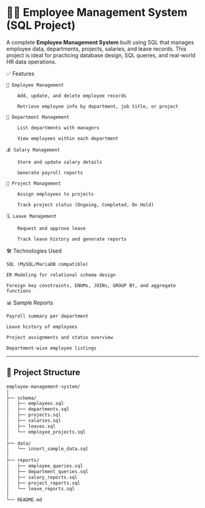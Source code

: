 # 🧑‍💼 Employee Management System (SQL Project)

A complete **Employee Management System** built using SQL that manages employee data, departments, projects, salaries, and leave records. This project is ideal for practicing database design, SQL queries, and real-world HR data operations.

✅ Features

    👥 Employee Management

        Add, update, and delete employee records

        Retrieve employee info by department, job title, or project

    🏢 Department Management

        List departments with managers

        View employees within each department

    💰 Salary Management

        Store and update salary details

        Generate payroll reports

    📁 Project Management

        Assign employees to projects

        Track project status (Ongoing, Completed, On Hold)

    🗓 Leave Management

        Request and approve leave

        Track leave history and generate reports

🛠 Technologies Used

    SQL (MySQL/MariaDB compatible)

    ER Modeling for relational schema design

    Foreign key constraints, ENUMs, JOINs, GROUP BY, and aggregate functions

📊 Sample Reports

    Payroll summary per department

    Leave history of employees

    Project assignments and status overview

    Department-wise employee listings

---

## 📂 Project Structure

```bash
employee-management-system/
│
├── schema/
│   ├── employees.sql
│   ├── departments.sql
│   ├── projects.sql
│   ├── salaries.sql
│   ├── leaves.sql
│   └── employee_projects.sql
│
├── data/
│   └── insert_sample_data.sql
│
├── reports/
│   ├── employee_queries.sql
│   ├── department_queries.sql
│   ├── salary_reports.sql
│   ├── project_reports.sql
│   └── leave_reports.sql
│
└── README.md
